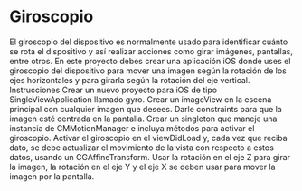 # Giroscopio
El giroscopio del dispositivo es normalmente usado para identificar cuánto se rota el dispositivo y así realizar acciones como girar imágenes, pantallas, entre otros.  En este proyecto debes crear una aplicación iOS donde uses el giroscopio del dispositivo para mover una imagen según la rotación de los ejes horizontales y para girarla según la rotación del eje vertical.  Instrucciones  Crear un nuevo proyecto para iOS de tipo SingleViewApplication llamado gyro.  Crear un imageView en la escena principal con cualquier imagen que desees. Darle constraints para que la imagen esté centrada en la pantalla.  Crear un singleton que maneje una instancia de CMMotionManager e incluya métodos para activar el giroscopio.  Activar el giroscopio en el viewDidLoad y, cada vez que reciba dato, se debe actualizar el movimiento de la vista con respecto a estos datos, usando un CGAffineTransform.  Usar la rotación en el eje Z para girar la imagen, la rotación en el eje Y y el eje X se deben usar para mover la imagen por la pantalla.
